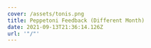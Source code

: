 ```yaml
---
cover: /assets/tonis.png
title: Peppetoni Feedback (Different Month)
date: 2021-09-13T21:36:14.126Z
url: '"/"'
---
```

